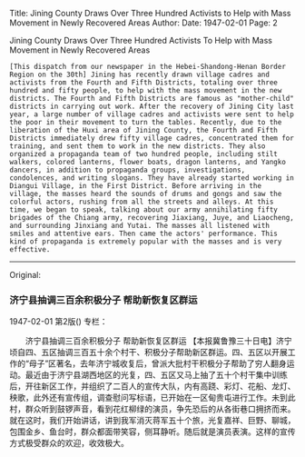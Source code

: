 Title: Jining County Draws Over Three Hundred Activists to Help with Mass Movement in Newly Recovered Areas
Author:
Date: 1947-02-01
Page: 2

Jining County Draws Over Three Hundred Activists
    To Help with Mass Movement in Newly Recovered Areas

    [This dispatch from our newspaper in the Hebei-Shandong-Henan Border Region on the 30th] Jining has recently drawn village cadres and activists from the Fourth and Fifth Districts, totaling over three hundred and fifty people, to help with the mass movement in the new districts. The Fourth and Fifth Districts are famous as "mother-child" districts in carrying out work. After the recovery of Jining City last year, a large number of village cadres and activists were sent to help the poor in their movement to turn the tables. Recently, due to the liberation of the Huxi area of ​​Jining County, the Fourth and Fifth Districts immediately drew fifty village cadres, concentrated them for training, and sent them to work in the new districts. They also organized a propaganda team of two hundred people, including stilt walkers, colored lanterns, flower boats, dragon lanterns, and Yangko dancers, in addition to propaganda groups, investigations, condolences, and writing slogans. They have already started working in Diangui Village, in the First District. Before arriving in the village, the masses heard the sounds of drums and gongs and saw the colorful actors, rushing from all the streets and alleys. At this time, we began to speak, talking about our army annihilating fifty brigades of the Chiang army, recovering Jiaxiang, Juye, and Liaocheng, and surrounding Jinxiang and Yutai. The masses all listened with smiles and attentive ears. Then came the actors' performance. This kind of propaganda is extremely popular with the masses and is very effective.



<hr /> 

Original: 


### 济宁县抽调三百余积极分子  帮助新恢复区群运

1947-02-01
第2版()
专栏：

　　济宁县抽调三百余积极分子
    帮助新恢复区群运
    【本报冀鲁豫三十日电】济宁顷自四、五区抽调三百五十余个村干、积极分子帮助新区群运。四、五区以开展工作的“母子”区著名，去年济宁城收复后，曾派大批村干积极分子帮助了穷人翻身运动。最近由于济宁县湖西地区的光复，四、五区又马上抽了五十个村干集中训练后，开往新区工作，并组织了二百人的宣传大队，内有高跷、彩灯、花船、龙灯、秧歌，此外还有宣传组，调查慰问写标语，已开始在一区甸贵屯进行工作。未到此村，群众听到鼓锣声音，看到花红柳绿的演员，争先恐后的从各街巷口拥挤而来。就在这时，我们开始讲话，讲到我军消灭蒋军五十个旅，光复嘉祥、巨野、聊城，包围金乡、鱼台时，群众都面带笑容，侧耳静听。随后就是演员表演。这样的宣传方式极受群众的欢迎，收效极大。
